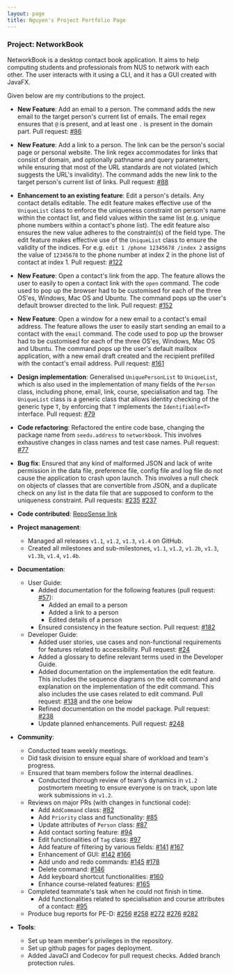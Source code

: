 ```yaml
---
layout: page
title: Nguyen's Project Portfolio Page
---
```


### Project: NetworkBook

NetworkBook is a desktop contact book application. It aims to help computing students and professionals from NUS to network with each other. The user interacts with it using a CLI, and it has a GUI created with JavaFX.

Given below are my contributions to the project.

* **New Feature**: Add an email to a person.
The command adds the new email to the target person's current list of emails.
The email regex ensures that `@` is present, and at least one `.` is present in the domain part.
Pull request: [#86](https://github.com/AY2324S1-CS2103T-T08-2/tp/pull/86)

* **New Feature**: Add a link to a person.
The link can be the person's social page or personal website.
The link regex accommodates for links that consist of domain, and optionally pathname and query parameters, while ensuring that most of the URL standards are not violated (which suggests the URL's invalidity).
The command adds the new link to the target person's current list of links.
Pull request: [#88](https://github.com/AY2324S1-CS2103T-T08-2/tp/pull/88)

* **Enhancement to an existing feature**: Edit a person's details.
Any contact detalls editable.
The edit feature makes effective use of the `UniqueList` class to enforce the uniqueness constraint on person's name within the contact list, and field values within the same list (e.g. unique phone numbers within a contact's phone list).
The edit feature also ensures the new value adheres to the constraint(s) of the field type.
The edit feature makes effective use of the `UniqueList` class to ensure the validity of the indices.
For e.g. `edit 1 /phone 12345678 /index 2` assigns the value of `12345678` to the phone number at index 2 in the phone list of contact at index 1.
Pull request: [#122](https://github.com/AY2324S1-CS2103T-T08-2/tp/pull/122)

* **New Feature**: Open a contact's link from the app.
The feature allows the user to easily to open a contact link with the  `open` command.
The code used to pop up the browser had to be customised for each of the three OS'es, Windows, Mac OS and Ubuntu.
The command pops up the user's default browser directed to the link.
Pull request: [#152](https://github.com/AY2324S1-CS2103T-T08-2/tp/pull/152)

* **New Feature**: Open a window for a new email to a contact's email address.
The feature allows the user to easily start sending an email to a contact with the `email` command.
The code used to pop up the browser had to be customised for each of the three OS'es, Windows, Mac OS and Ubuntu.
The command pops up the user's default mailbox application, with a new email draft created and the recipient prefilled with the contact's email address.
Pull request: [#161](https://github.com/AY2324S1-CS2103T-T08-2/tp/pull/161)

* **Design implementation**: Generalised `UniquePersonList` to `UniqueList`, which is also used in the implementation of many fields of the `Person` class, including phone, email, link, course, specialisation and tag.
The `UniqueList` class is a generic class that allows identity checking of the generic type `T`, by enforcing that `T` implements the `Identifiable<T>` interface.
Pull request: [#79](https://github.com/AY2324S1-CS2103T-T08-2/tp/pull/79)

* **Code refactoring**: Refactored the entire code base, changing the package name from `seedu.address` to `networkbook`.
This involves exhaustive changes in class names and test case names.
Pull request: [#77](https://github.com/AY2324S1-CS2103T-T08-2/tp/pull/77)

* **Bug fix**: Ensured that any kind of malformed JSON and lack of write permission in the data file, preference file, config file and log file do not cause the application to crash upon launch.
This involves a null check on objects of classes that are convertible from JSON,
and a duplicate check on any list in the data file that are supposed to conform to the uniqueness constraint.
Pull requests: [#235](https://github.com/AY2324S1-CS2103T-T08-2/tp/pull/235) [#237](https://github.com/AY2324S1-CS2103T-T08-2/tp/pull/237)

* **Code contributed**: [RepoSense link](https://nus-cs2103-ay2324s1.github.io/tp-dashboard/?search=&sort=groupTitle&sortWithin=title&timeframe=commit&mergegroup=&groupSelect=groupByRepos&breakdown=true&checkedFileTypes=docs~functional-code~test-code&since=2023-09-22&tabOpen=true&tabType=authorship&tabAuthor=nknguyenhc&tabRepo=AY2324S1-CS2103T-T08-2%2Ftp%5Bmaster%5D&authorshipIsMergeGroup=false&authorshipFileTypes=docs~functional-code~test-code&authorshipIsBinaryFileTypeChecked=false&authorshipIsIgnoredFilesChecked=false)

* **Project management**:
  * Managed all releases `v1.1`, `v1.2`, `v1.3`, `v1.4` on GitHub.
  * Created all milestones and sub-milestones, `v1.1`, `v1.2`, `v1.2b`, `v1.3`, `v1.3b`, `v1.4`, `v1.4b`.

* **Documentation**:
  * User Guide:
    * Added documentation for the following features (pull request: [#57](https://github.com/AY2324S1-CS2103T-T08-2/tp/pull/57)):
      * Added an email to a person
      * Added a link to a person
      * Edited details of a person
    * Ensured consistency in the feature section. Pull request: [#182](https://github.com/AY2324S1-CS2103T-T08-2/tp/pull/182)
  * Developer Guide:
    * Added user stories, use cases and non-functional requirements
    for features related to accessibility. Pull request: [#24](https://github.com/AY2324S1-CS2103T-T08-2/tp/pull/24)
    * Added a glossary to define relevant terms used in the Developer Guide.
    * Added documentation on the implementation the edit feature.
    This includes the sequence diagrams on the edit command and explanation on the implementation of the edit command.
    This also includes the use cases related to edit command.
    Pull request: [#138](https://github.com/AY2324S1-CS2103T-T08-2/tp/pull/138) and the one below
    * Refined documentation on the model package. Pull request: [#238](https://github.com/AY2324S1-CS2103T-T08-2/tp/pull/238)
    * Update planned enhancements. Pull request: [#248](https://github.com/AY2324S1-CS2103T-T08-2/tp/pull/248)

* **Community**:
  * Conducted team weekly meetings.
  * Did task division to ensure equal share of workload and team's progress.
  * Ensured that team members follow the internal deadlines.
    * Conducted thorough review of team's dynamics in `v1.2` postmortem meeting to ensure everyone is on track, upon late work submissions in `v1.2`.
  * Reviews on major PRs (with changes in functional code):
    * Add `AddCommand` class: [#82](https://github.com/AY2324S1-CS2103T-T08-2/tp/pull/82)
    * Add `Priority` class and functionality: [#85](https://github.com/AY2324S1-CS2103T-T08-2/tp/pull/85)
    * Update attributes of `Person` class: [#87](https://github.com/AY2324S1-CS2103T-T08-2/tp/pull/87)
    * Add contact sorting feature: [#94](https://github.com/AY2324S1-CS2103T-T08-2/tp/pull/94)
    * Edit functionalities of `Tag` class: [#97](https://github.com/AY2324S1-CS2103T-T08-2/tp/pull/97)
    * Add feature of filtering by various fields: [#141](https://github.com/AY2324S1-CS2103T-T08-2/tp/pull/141) [#167](https://github.com/AY2324S1-CS2103T-T08-2/tp/pull/167)
    * Enhancement of GUI: [#142](https://github.com/AY2324S1-CS2103T-T08-2/tp/pull/142) [#166](https://github.com/AY2324S1-CS2103T-T08-2/tp/pull/166)
    * Add undo and redo commands: [#145](https://github.com/AY2324S1-CS2103T-T08-2/tp/pull/145) [#178](https://github.com/AY2324S1-CS2103T-T08-2/tp/pull/178)
    * Delete command: [#146](https://github.com/AY2324S1-CS2103T-T08-2/tp/pull/146)
    * Add keyboard shortcut functionalities: [#160](https://github.com/AY2324S1-CS2103T-T08-2/tp/pull/160)
    * Enhance course-related features: [#165](https://github.com/AY2324S1-CS2103T-T08-2/tp/pull/165)
  * Completed teammate's task when he could not finish in time.
    * Add functionalities related to specialisation and course attributes of a contact: [#95](https://github.com/AY2324S1-CS2103T-T08-2/tp/pull/95)
  * Produce bug reports for PE-D: [#256](https://github.com/AY2324S1-CS2103T-T17-3/tp/issues/256) [#258](https://github.com/AY2324S1-CS2103T-T17-3/tp/issues/258) [#272](https://github.com/AY2324S1-CS2103T-T17-3/tp/issues/272) [#276](https://github.com/AY2324S1-CS2103T-T17-3/tp/issues/276) [#282](https://github.com/AY2324S1-CS2103T-T17-3/tp/issues/282)

* **Tools**:
  * Set up team member's privileges in the repository.
  * Set up github pages for pages deployment.
  * Added JavaCI and Codecov for pull request checks. Added branch protection rules.
